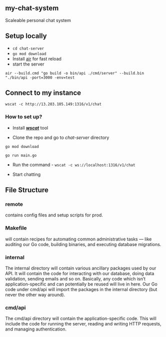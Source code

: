 ## my-chat-system
Scaleable personal chat system

## Setup locally
- ``` cd chat-server ```
- ``` go mod download ```
- Install [air](https://github.com/air-verse/air) for fast reload
- start the server
```
air --build.cmd "go build -o bin/api ./cmd/server" --build.bin "./bin/api -port=3000 -env=test
```

## Connect to my instance
```
wscat -c http://13.203.105.149:1316/v1/chat
```

### How to set up?
- Install [***wscat***](https://github.com/websockets/wscat) tool

- Clone the repo and go to *chat-server* directory

``` go mod download ```

``` go run main.go ```

- Run the command - ``` wscat -c ws://localhost:1316/v1/chat ```

- Start chatting


## File Structure
### remote
contains config files and setup scripts for prod.

### Makefile
will contain recipes for automating common administrative tasks — like
auditing our Go code, building binaries, and executing database migrations.

### internal
The internal directory will contain various ancillary packages used by our API. It will
contain the code for interacting with our database, doing data validation, sending emails
and so on. Basically, any code which isn’t application-specific and can potentially be
reused will live in here. Our Go code under cmd/api will import the packages in the
internal directory (but never the other way around).

### cmd/api
The cmd/api directory will contain the application-specific code.
This will include the code for running the server, reading and writing HTTP
requests, and managing authentication.
